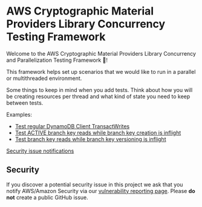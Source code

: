 [//]: # "Copyright Amazon.com Inc. or its affiliates. All Rights Reserved."
[//]: # "SPDX-License-Identifier: CC-BY-SA-4.0"

# AWS Cryptographic Material Providers Library Concurrency Testing Framework

Welcome to the AWS Cryptographic Material Providers Library Concurrency and Parallelization
Testing Framework 🎉!

This framework helps set up scenarios that we would like to run in a parallel or multithreaded environment.

Some things to keep in mind when you add tests. Think about how you will be creating resources per
thread and what kind of state you need to keep between tests.

Examples:

- [Test regular DynamoDB Client TransactWrites](./ConcurrentConditionCheckWriteTest.java)
- [Test ACTIVE branch key reads while branch key creation is inflight](./StorageWriteReadConcurrencyTests.java)
- [Test branch key reads while branch key versioning is inflight](./StorageVersionReadConcurrencyTests.java)

[Security issue notifications](./CONTRIBUTING.md#security-issue-notifications)

## Security

If you discover a potential security issue in this project
we ask that you notify AWS/Amazon Security via our
[vulnerability reporting page](http://aws.amazon.com/security/vulnerability-reporting/).
Please **do not** create a public GitHub issue.
